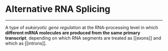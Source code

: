 # Alternative RNA Splicing
---
A type of *eukaryotic gene regulation* at the RNA-processing level in which **different mRNA molecules are produced from the same primary transcript**, depending on which RNA segments are treated as [[exons]] and which as [[introns]].